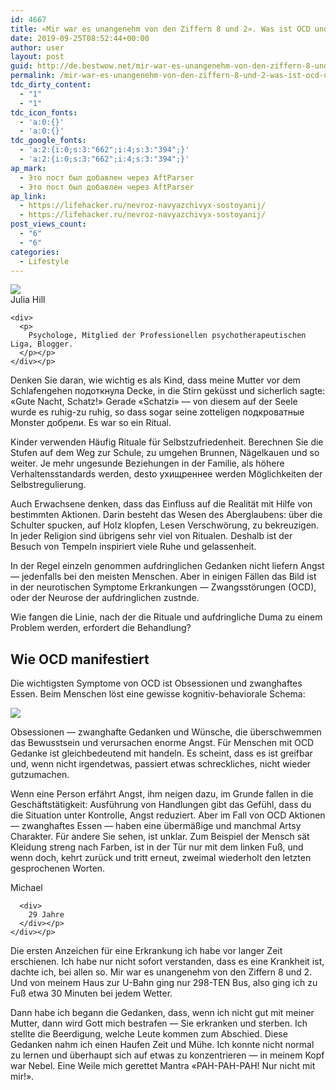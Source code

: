 ```yaml
---
id: 4667
title: «Mir war es unangenehm von den Ziffern 8 und 2». Was ist OCD und wer befindet sich in Gefahr
date: 2019-09-25T08:52:44+00:00
author: user
layout: post
guid: http://de.bestwow.net/mir-war-es-unangenehm-von-den-ziffern-8-und-2-was-ist-ocd-und-wer-befindet-sich-in-gefahr/
permalink: /mir-war-es-unangenehm-von-den-ziffern-8-und-2-was-ist-ocd-und-wer-befindet-sich-in-gefahr/
tdc_dirty_content:
  - "1"
  - "1"
tdc_icon_fonts:
  - 'a:0:{}'
  - 'a:0:{}'
tdc_google_fonts:
  - 'a:2:{i:0;s:3:"662";i:4;s:3:"394";}'
  - 'a:2:{i:0;s:3:"662";i:4;s:3:"394";}'
ap_mark:
  - Это пост был добавлен через AftParser
  - Это пост был добавлен через AftParser
ap_link:
  - https://lifehacker.ru/nevroz-navyazchivyx-sostoyanij/
  - https://lifehacker.ru/nevroz-navyazchivyx-sostoyanij/
post_views_count:
  - "6"
  - "6"
categories:
  - Lifestyle
---
```

<div>
  <div>
    <img src="http://de.bestwow.net/wp-content/uploads/2019/09/-1.jpg" />
  </div>
  
  <div>
    <div>
      Julia Hill
    </div>
    
    <div>
      <p>
        Psychologe, Mitglied der Professionellen psychotherapeutischen Liga, Blogger.
      </p></p>
    </div></p>
  </div></p>
</div>

Denken Sie daran, wie wichtig es als Kind, dass meine Mutter vor dem Schlafengehen подоткнула Decke, in die Stirn geküsst und sicherlich sagte: «Gute Nacht, Schatz!» Gerade «Schatzi» — von diesem auf der Seele wurde es ruhig-zu ruhig, so dass sogar seine zotteligen подкроватные Monster добрели. Es war so ein Ritual.

Kinder verwenden Häufig Rituale für Selbstzufriedenheit. Berechnen Sie die Stufen auf dem Weg zur Schule, zu umgehen Brunnen, Nägelkauen und so weiter. Je mehr ungesunde Beziehungen in der Familie, als höhere Verhaltensstandards werden, desto ухищреннее werden Möglichkeiten der Selbstregulierung.

Auch Erwachsene denken, dass das Einfluss auf die Realität mit Hilfe von bestimmten Aktionen. Darin besteht das Wesen des Aberglaubens: über die Schulter spucken, auf Holz klopfen, Lesen Verschwörung, zu bekreuzigen. In jeder Religion sind übrigens sehr viel von Ritualen. Deshalb ist der Besuch von Tempeln inspiriert viele Ruhe und gelassenheit.

In der Regel einzeln genommen aufdringlichen Gedanken nicht liefern Angst — jedenfalls bei den meisten Menschen. Aber in einigen Fällen das Bild ist in der neurotischen Symptome Erkrankungen — Zwangsstörungen (OCD), oder der Neurose der aufdringlichen zustnde.

Wie fangen die Linie, nach der die Rituale und aufdringliche Duma zu einem Problem werden, erfordert die Behandlung?

## Wie OCD manifestiert

Die wichtigsten Symptome von OCD ist Obsessionen und zwanghaftes Essen. Beim Menschen löst eine gewisse kognitiv-behaviorale Schema:

![](http://de.bestwow.net/wp-content/uploads/2019/09/-2.jpg) 

Obsessionen — zwanghafte Gedanken und Wünsche, die überschwemmen das Bewusstsein und verursachen enorme Angst. Für Menschen mit OCD Gedanke ist gleichbedeutend mit handeln. Es scheint, dass es ist greifbar und, wenn nicht irgendetwas, passiert etwas schreckliches, nicht wieder gutzumachen.

Wenn eine Person erfährt Angst, ihm neigen dazu, im Grunde fallen in die Geschäftstätigkeit: Ausführung von Handlungen gibt das Gefühl, dass du die Situation unter Kontrolle, Angst reduziert. Aber im Fall von OCD Aktionen — zwanghaftes Essen — haben eine übermäßige und manchmal Artsy Charakter. Für andere Sie sehen, ist unklar. Zum Beispiel der Mensch sät Kleidung streng nach Farben, ist in der Tür nur mit dem linken Fuß, und wenn doch, kehrt zurück und tritt erneut, zweimal wiederholt den letzten gesprochenen Worten.

<span></p> 

<div>
  <div>
    <div>
      <div>
        Michael
      </div>
      
      <div>
        29 Jahre
      </div></p>
    </div></p>
  </div>
  
  <p>
    </span>
  </p>
  
  <p>
    <span>Die ersten Anzeichen für eine Erkrankung ich habe vor langer Zeit erschienen. Ich habe nur nicht sofort verstanden, dass es eine Krankheit ist, dachte ich, bei allen so. Mir war es unangenehm von den Ziffern 8 und 2. Und von meinem Haus zur U-Bahn ging nur 298-TEN Bus, also ging ich zu Fuß etwa 30 Minuten bei jedem Wetter. </span>
  </p>
  
  <p>
    Dann habe ich begann die Gedanken, dass, wenn ich nicht gut mit meiner Mutter, dann wird Gott mich bestrafen — Sie erkranken und sterben. Ich stellte die Beerdigung, welche Leute kommen zum Abschied. Diese Gedanken nahm ich einen Haufen Zeit und Mühe. Ich konnte nicht normal zu lernen und überhaupt sich auf etwas zu konzentrieren — in meinem Kopf war Nebel. Eine Weile mich gerettet Mantra «PAH-PAH-PAH! Nur nicht mit mir!».
  </p>